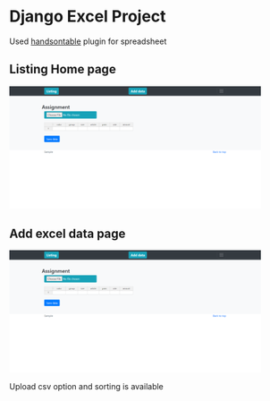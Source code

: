 # Django Excel Project

Used [handsontable](https://handsontable.com/) plugin for spreadsheet

## Listing Home page
<p>
  <img src="https://raw.githubusercontent.com/kcneethu/excel_assignment/main/excel/static/images/Assignment.png" width="450" alt="home page">
</p>


## Add excel data page
<p>
  <img src="https://raw.githubusercontent.com/kcneethu/excel_assignment/main/excel/static/images/Assignment.png" width="450" alt="home page">
</p>

Upload csv option and sorting is available

